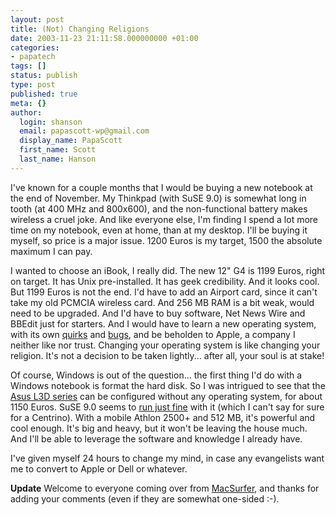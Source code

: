 ```yaml
---
layout: post
title: (Not) Changing Religions
date: 2003-11-23 21:11:58.000000000 +01:00
categories:
- papatech
tags: []
status: publish
type: post
published: true
meta: {}
author:
  login: shanson
  email: papascott-wp@gmail.com
  display_name: PapaScott
  first_name: Scott
  last_name: Hanson
---
```

<p>I've known for a couple months that I would be buying a new notebook at the end of November. My Thinkpad (with SuSE 9.0) is somewhat long in tooth (at 400 MHz and 800x600), and the non-functional battery makes wireless a cruel joke. And like everyone else, I'm finding I spend a lot more time on my notebook, even at home, than at my desktop. I'll  be buying it myself, so price is a major issue. 1200 Euros is my target, 1500 the absolute maximum I can pay.</p>
<p>I wanted to choose an iBook, I really did. The new 12" G4 is 1199 Euros, right on target. It has Unix pre-installed. It has geek credibility. And it looks cool. But 1199 Euros is not the end. I'd have to add an Airport card, since it can't take my old PCMCIA wireless card. And 256 MB RAM is a bit weak, would need to be upgraded. And I'd have to buy software, Net News Wire and BBEdit just for starters. And I would have to learn a new operating system, with its own <a title="macosxhints - Repair permissions to resolve slow system issues" href="http://www.macosxhints.com/article.php?story=20030526181056549">quirks</a> and <a title="Apple Mac OS X 10.3.1 - MacUpdate" href="http://www.macupdate.com/info.php/id/13052">bugs</a>, and be beholden to Apple, a company I neither like nor trust. Changing your operating system is like changing your religion. It's not a decision to be taken lightly... after all, your soul is at stake! </p>
<p>Of course, Windows is out of the question... the first thing I'd do with a Windows notebook is format the hard disk. So I was intrigued to see that the <a title="Welcome to ASUS" href="http://www.asus.com/products/notebook/l3000d/overview.htm">Asus L3D series</a> can be configured without any operating system, for about 1150 Euros.  SuSE 9.0 seems to <a title="News: Pro-Linux: Testbericht zu SUSE LINUX 9.0" href="http://www.pro-linux.de/cgi-bin/NB2/nb2.cgi?show.6070.1010.300000010161.">run just fine</a> with it (which I can't say for sure for a Centrino). With a mobile Athlon 2500+ and 512 MB, it's powerful and cool enough. It's big and heavy, but it won't be leaving the house much. And I'll be able to leverage the software and knowledge I already have.</p>
<p>I've given myself 24 hours to change my mind, in case any evangelists want me to convert to Apple or Dell or whatever.</p>
<p><b>Update</b> Welcome to everyone coming over from <a href="http://macsurfer.com/">MacSurfer</a>, and thanks for adding your comments (even if they are somewhat one-sided :-).</p>
